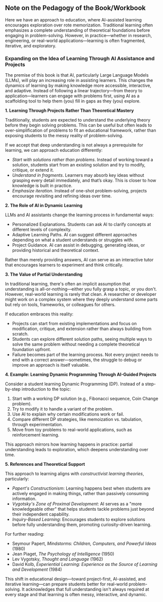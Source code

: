 
## Note on the Pedagogy of the Book/Workbook

Here we have an approach to education, where AI-assisted learning encourages exploration over
rote memorization. Traditional learning often emphasizes a complete understanding of theoretical
foundations before engaging in problem-solving. However, in practice—whether in research,
engineering, or real-world applications—learning is often fragmented, iterative, and exploratory.


### Expanding on the Idea of Learning Through AI Assistance and Projects

The premise of this book is that AI, particularly Large Language Models (LLMs), will play an
increasing role in assisting learners. This changes the dynamics of learning by making knowledge
more accessible, interactive, and adaptive. Instead of following a linear trajectory—from theory
to application—learners can engage with problems first, using AI as a scaffolding tool to help
them (you) fill in gaps as they (you) explore.


__1. Learning Through Projects Rather Than Theoretical Mastery__

Traditionally, students are expected to understand the underlying theory before they begin solving
problems. This can be useful but often leads to over-simplification of problems to fit an educational
framework, rather than exposing students to the messy reality of problem-solving.

If we accept that deep understanding is not always a prerequisite for learning, we can approach
education differently:
- *Start with solutions rather than problems*. Instead of working toward a solution, students start
  from an existing solution and try to modify, critique, or extend it.
- *Understand in fragments*. Learners may absorb key ideas without grasping every detail immediately,
  and that’s okay. This is closer to how knowledge is built in practice.
- *Emphasize iteration*. Instead of one-shot problem-solving, projects encourage revisiting and refining
  ideas over time.


__2. The Role of AI in Dynamic Learning__

LLMs and AI assistants change the learning process in fundamental ways:
- Personalized Explanations. Students can ask AI to clarify concepts at different levels of complexity.
- Adaptive Learning Paths. AI can suggest different approaches depending on what a student understands or struggles with.
- Project Guidance. AI can assist in debugging, generating ideas, or providing historical and theoretical context.

Rather than merely providing answers, AI can serve as an interactive tutor that encourages learners to
experiment and think critically.


__3. The Value of Partial Understanding__

In traditional learning, there's often an implicit assumption that understanding is all-or-nothing—either
you fully grasp a topic, or you don't. However, real-world learning is rarely that clean. A researcher or
developer might work on a complex system where they deeply understand some parts but rely on tools, frameworks,
or colleagues for others.

If education embraces this reality:
- Projects can start from existing implementations and focus on modification, critique, and extension
  rather than always building from scratch.
- Students can explore different solution paths, seeing multiple ways to solve the same problem without
  needing a complete theoretical foundation upfront.
- Failure becomes part of the learning process. Not every project needs to end with a correct
  answer—sometimes, the struggle to debug or improve an approach is itself valuable.


__4. Example: Learning Dynamic Programming Through AI-Guided Projects__

Consider a student learning Dynamic Programming (DP). Instead of a step-by-step introduction to the topic:
1. Start with a working DP solution (e.g., Fibonacci sequence, Coin Change problem).
2. Try to modify it to handle a variant of the problem.
3. Use AI to explain why certain modifications work or fail.
4. Compare different DP strategies, like memoization vs. tabulation, through experimentation.
5. Move from toy problems to real-world applications, such as reinforcement learning.

This approach mirrors how learning happens in practice: partial understanding leads to exploration,
which deepens understanding over time.


__5. References and Theoretical Support__

This approach to learning aligns with *constructivist learning theories*, particularly:
- *Papert's Constructionism*: Learning happens best when students are actively engaged in making things,
  rather than passively consuming information.
- *Vygotsky's Zone of Proximal Development*: AI serves as a "more knowledgeable other" that helps students
  tackle problems just beyond their independent capability.
- *Inquiry-Based Learning*: Encourages students to explore solutions before fully understanding them,
  promoting curiosity-driven learning.

For further reading:
- Seymour Papert, *Mindstorms: Children, Computers, and Powerful Ideas* (1980)
- Jean Piaget, *The Psychology of Intelligence* (1950)
- Lev Vygotsky, *Thought and Language* (1962)
- David Kolb, *Experiential Learning: Experience as the Source of Learning and Development* (1984)

This shift in educational design—toward project-first, AI-assisted, and iterative learning—can prepare
students better for real-world problem-solving. It acknowledges that full understanding isn't always
required at every stage and that learning is often messy, interactive, and dynamic.
